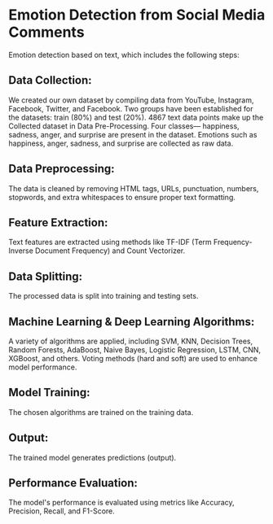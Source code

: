 # Emotion Detection from Social Media Comments

Emotion detection based on text, which includes the following steps:

## Data Collection: 

We created our own dataset by compiling data from YouTube, Instagram, Facebook, Twitter, and Facebook. Two groups have been established for the datasets: train (80%) and test (20%). 4867 text data points make up the Collected dataset in Data Pre-Processing. Four classes— happiness, sadness, anger, and surprise are present in the dataset. Emotions such as happiness, anger, sadness, and surprise are collected as raw data.

## Data Preprocessing:

The data is cleaned by removing HTML tags, URLs, punctuation, numbers, stopwords, and extra whitespaces to ensure proper text formatting.

## Feature Extraction:

Text features are extracted using methods like TF-IDF (Term Frequency-Inverse Document Frequency) and Count Vectorizer.

## Data Splitting:

The processed data is split into training and testing sets.

## Machine Learning & Deep Learning Algorithms:

A variety of algorithms are applied, including SVM, KNN, Decision Trees, Random Forests, AdaBoost, Naive Bayes, Logistic Regression, LSTM, CNN, XGBoost, and others.
Voting methods (hard and soft) are used to enhance model performance.

## Model Training:

The chosen algorithms are trained on the training data.

## Output:

The trained model generates predictions (output).

## Performance Evaluation:

The model's performance is evaluated using metrics like Accuracy, Precision, Recall, and F1-Score.
